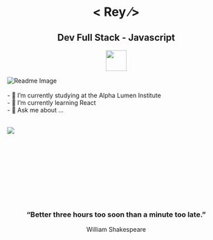 <h1 align="center"><span color="blue">&lt; </span>Rey <span>&frasl;&gt;</span></h1>
<h2 align="center">Dev Full Stack - Javascript</h2>
<p align="center">
  <a href="https://www.linkedin.com/in/reysantos/" target="_blank">
    <img src="https://i.ibb.co/Kx2GSrT/linkedin.png" width="48px" height="48px">
  </a>
</p>
<p>
  <img align="left" src="https://user-images.githubusercontent.com/78664426/121821791-afef5300-cc71-11eb-99c5-44afb8005e46.png" alt="Readme Image"  />
</p>

<br />
<br />
<span align="left">- 🔭 I’m currently studying at the Alpha Lumen Institute</span><br />
<span align="left">- 🌱 I’m currently learning React</span><br />
<span align="left">- 💬 Ask me about ...</span><br />

<br />
<p>
  <img align="left" src="https://github-readme-stats.vercel.app/api?username=ReySJS&title_color=C9D1D9&text_color=C9D1D9&show_icons=true&icon_color=ceae4c&bg_color=DEG,27292B,1B3735,045449&border_color=B6B6B7" /> 
</p>

<br />
<br />
<br />
<br />
<br />
<br />
<br />
<br />
<br />
<br />
<h3 align="center">“Better three hours too soon than a minute too late.”</h3>
<p align="center">William Shakespeare</p>
<!-- <p>
  <img align="left" src="https://github-readme-stats.vercel.app/api/top-langs/?username=ReySJS&layout=compact&title_color=B6B6B7&text_color=B6B6B7&bg_color=2D2E31&border_color=B6B6B7" alt="Rey Santos" />
</p>
 -->
